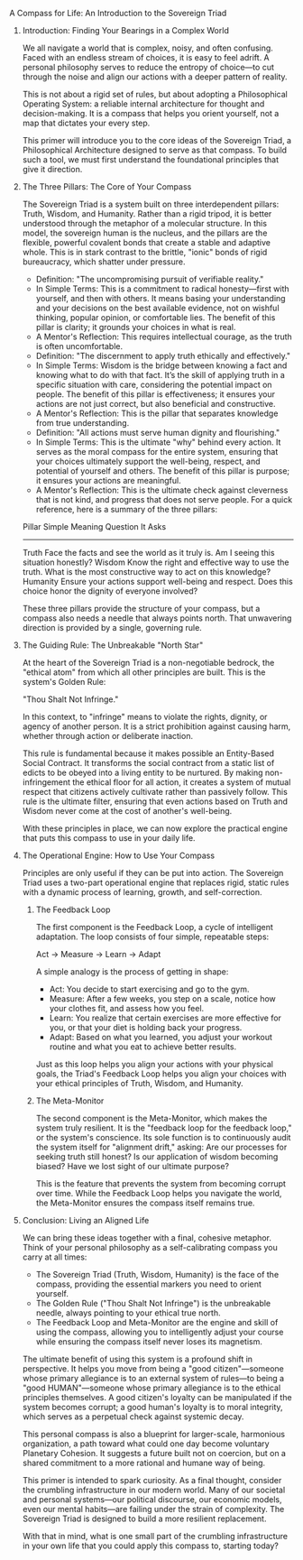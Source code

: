 A Compass for Life: An Introduction to the Sovereign Triad

1. Introduction: Finding Your Bearings in a Complex World

    We all navigate a world that is complex, noisy, and often confusing.
    Faced with an endless stream of choices, it is easy to feel adrift.
    A personal philosophy serves to reduce the entropy of choice—to cut
    through the noise and align our actions with a deeper pattern of
    reality.

    This is not about a rigid set of rules, but about adopting a
    Philosophical Operating System: a reliable internal architecture for
    thought and decision-making. It is a compass that helps you orient
    yourself, not a map that dictates your every step.

    This primer will introduce you to the core ideas of the Sovereign
    Triad, a Philosophical Architecture designed to serve as that
    compass. To build such a tool, we must first understand the
    foundational principles that give it direction.

2. The Three Pillars: The Core of Your Compass

    The Sovereign Triad is a system built on three interdependent
    pillars: Truth, Wisdom, and Humanity. Rather than a rigid tripod, it
    is better understood through the metaphor of a molecular structure.
    In this model, the sovereign human is the nucleus, and the pillars
    are the flexible, powerful covalent bonds that create a stable and
    adaptive whole. This is in stark contrast to the brittle, "ionic"
    bonds of rigid bureaucracy, which shatter under pressure.

    - Definition: "The uncompromising pursuit of verifiable reality."
    - In Simple Terms: This is a commitment to radical honesty—first
        with yourself, and then with others. It means basing your
        understanding and your decisions on the best available evidence,
        not on wishful thinking, popular opinion, or comfortable lies.
        The benefit of this pillar is clarity; it grounds your choices
        in what is real.
    - A Mentor's Reflection: This requires intellectual courage, as the
        truth is often uncomfortable.
    - Definition: "The discernment to apply truth ethically and
        effectively."
    - In Simple Terms: Wisdom is the bridge between knowing a fact and
        knowing what to do with that fact. It’s the skill of applying
        truth in a specific situation with care, considering the
        potential impact on people. The benefit of this pillar is
        effectiveness; it ensures your actions are not just correct, but
        also beneficial and constructive.
    - A Mentor's Reflection: This is the pillar that separates
        knowledge from true understanding.
    - Definition: "All actions must serve human dignity and
        flourishing."
    - In Simple Terms: This is the ultimate "why" behind every action.
        It serves as the moral compass for the entire system, ensuring
        that your choices ultimately support the well-being, respect,
        and potential of yourself and others. The benefit of this pillar
        is purpose; it ensures your actions are meaningful.
    - A Mentor's Reflection: This is the ultimate check against
        cleverness that is not kind, and progress that does not serve
        people.
    For a quick reference, here is a summary of the three pillars:

    Pillar     Simple Meaning                                     Question It Asks
    ---------- -------------------------------------------------- -------------------------------------------------------
    Truth      Face the facts and see the world as it truly is.   Am I seeing this situation honestly?
    Wisdom     Know the right and effective way to use the truth. What is the most constructive way to act on this knowledge?
    Humanity   Ensure your actions support well-being and respect. Does this choice honor the dignity of everyone involved?

    These three pillars provide the structure of your compass, but a
    compass also needs a needle that always points north. That unwavering
    direction is provided by a single, governing rule.

3. The Guiding Rule: The Unbreakable "North Star"

    At the heart of the Sovereign Triad is a non-negotiable bedrock, the
    "ethical atom" from which all other principles are built. This is the
    system's Golden Rule:

    "Thou Shalt Not Infringe."

    In this context, to "infringe" means to violate the rights, dignity,
    or agency of another person. It is a strict prohibition against
    causing harm, whether through action or deliberate inaction.

    This rule is fundamental because it makes possible an Entity-Based
    Social Contract. It transforms the social contract from a static list
    of edicts to be obeyed into a living entity to be nurtured. By making
    non-infringement the ethical floor for all action, it creates a
    system of mutual respect that citizens actively cultivate rather than
    passively follow. This rule is the ultimate filter, ensuring that
    even actions based on Truth and Wisdom never come at the cost of
    another's well-being.

    With these principles in place, we can now explore the practical
    engine that puts this compass to use in your daily life.

4. The Operational Engine: How to Use Your Compass

    Principles are only useful if they can be put into action. The
    Sovereign Triad uses a two-part operational engine that replaces
    rigid, static rules with a dynamic process of learning, growth, and
    self-correction.

    1. The Feedback Loop

        The first component is the Feedback Loop, a cycle of intelligent
        adaptation. The loop consists of four simple, repeatable steps:

        Act → Measure → Learn → Adapt

        A simple analogy is the process of getting in shape:

        - Act: You decide to start exercising and go to the gym.
        - Measure: After a few weeks, you step on a scale, notice how
            your clothes fit, and assess how you feel.
        - Learn: You realize that certain exercises are more effective
            for you, or that your diet is holding back your progress.
        - Adapt: Based on what you learned, you adjust your workout
            routine and what you eat to achieve better results.

        Just as this loop helps you align your actions with your physical
        goals, the Triad's Feedback Loop helps you align your choices
        with your ethical principles of Truth, Wisdom, and Humanity.

    2. The Meta-Monitor

        The second component is the Meta-Monitor, which makes the system
        truly resilient. It is the "feedback loop for the feedback loop,"
        or the system's conscience. Its sole function is to continuously
        audit the system itself for "alignment drift," asking: Are our
        processes for seeking truth still honest? Is our application of
        wisdom becoming biased? Have we lost sight of our ultimate
        purpose?

        This is the feature that prevents the system from becoming
        corrupt over time. While the Feedback Loop helps you navigate the
        world, the Meta-Monitor ensures the compass itself remains true.

5. Conclusion: Living an Aligned Life

    We can bring these ideas together with a final, cohesive metaphor.
    Think of your personal philosophy as a self-calibrating compass you
    carry at all times:

    - The Sovereign Triad (Truth, Wisdom, Humanity) is the face of the
        compass, providing the essential markers you need to orient
        yourself.
    - The Golden Rule ("Thou Shalt Not Infringe") is the unbreakable
        needle, always pointing to your ethical true north.
    - The Feedback Loop and Meta-Monitor are the engine and skill of
        using the compass, allowing you to intelligently adjust your
        course while ensuring the compass itself never loses its
        magnetism.

    The ultimate benefit of using this system is a profound shift in
    perspective. It helps you move from being a "good citizen"—someone
    whose primary allegiance is to an external system of rules—to being a
    "good HUMAN"—someone whose primary allegiance is to the ethical
    principles themselves. A good citizen's loyalty can be manipulated
    if the system becomes corrupt; a good human's loyalty is to moral
    integrity, which serves as a perpetual check against systemic decay.

    This personal compass is also a blueprint for larger-scale,
    harmonious organization, a path toward what could one day become
    voluntary Planetary Cohesion. It suggests a future built not on
    coercion, but on a shared commitment to a more rational and humane
    way of being.

    This primer is intended to spark curiosity. As a final thought,
    consider the crumbling infrastructure in our modern world. Many of
    our societal and personal systems—our political discourse, our
    economic models, even our mental habits—are failing under the strain
    of complexity. The Sovereign Triad is designed to build a more
    resilient replacement.

    With that in mind, what is one small part of the crumbling
    infrastructure in your own life that you could apply this compass to,
    starting today?

